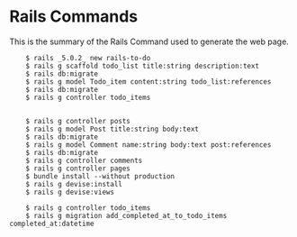 # Rails Commands
This is the summary of the Rails Command used to generate the web page.

        $ rails _5.0.2_ new rails-to-do
        $ rails g scaffold todo_list title:string description:text
        $ rails db:migrate
        $ rails g model Todo_item content:string todo_list:references
        $ rails db:migrate
        $ rails g controller todo_items


        $ rails g controller posts
        $ rails g model Post title:string body:text
        $ rails db:migrate
        $ rails g model Comment name:string body:text post:references
        $ rails db:migrate
        $ rails g controller comments
        $ rails g controller pages
        $ bundle install --without production
        $ rails g devise:install
        $ rails g devise:views

        $ rails g controller todo_items
        $ rails g migration add_completed_at_to_todo_items completed_at:datetime
